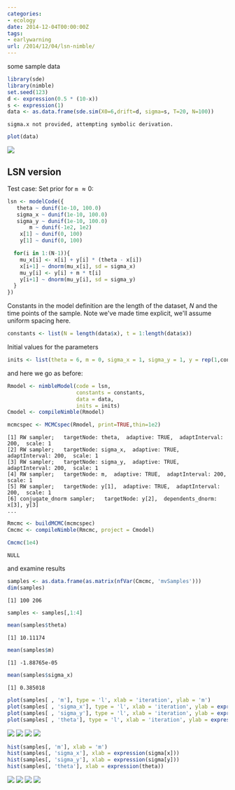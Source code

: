```yaml
---
categories:
- ecology
date: 2014-12-04T00:00:00Z
tags:
- earlywarning
url: /2014/12/04/lsn-nimble/
---
```


some sample data


```r
library(sde)
library(nimble)
set.seed(123)
d <- expression(0.5 * (10-x))
s <- expression(1) 
data <- as.data.frame(sde.sim(X0=6,drift=d, sigma=s, T=20, N=100))
```

```
sigma.x not provided, attempting symbolic derivation.
```

```r
plot(data)
```

![](/2014/assets/figures/posts/2014-12-04-lsn-nimble/unnamed-chunk-1-1.svg) 



## LSN version ##

Test case: Set prior for `m` $\approx 0$:


```r
lsn <- modelCode({
   theta ~ dunif(1e-10, 100.0)
   sigma_x ~ dunif(1e-10, 100.0)
   sigma_y ~ dunif(1e-10, 100.0)
       m ~ dunif(-1e2, 1e2)
    x[1] ~ dunif(0, 100)
    y[1] ~ dunif(0, 100) 

  for(i in 1:(N-1)){
    mu_x[i] <- x[i] + y[i] * (theta - x[i]) 
    x[i+1] ~ dnorm(mu_x[i], sd = sigma_x) 
    mu_y[i] <- y[i] + m * t[i]
    y[i+1] ~ dnorm(mu_y[i], sd = sigma_y) 
  }
})
```

Constants in the model definition are the length of the dataset, $N$ and the time points of the sample. Note we've made time explicit, we'll assume uniform spacing here. 


```r
constants <- list(N = length(data$x), t = 1:length(data$x))
```

Initial values for the parameters


```r
inits <- list(theta = 6, m = 0, sigma_x = 1, sigma_y = 1, y = rep(1,constants$N))
```


and here we go as before:


```r
Rmodel <- nimbleModel(code = lsn, 
                      constants = constants, 
                      data = data, 
                      inits = inits)
Cmodel <- compileNimble(Rmodel)
```




```r
mcmcspec <- MCMCspec(Rmodel, print=TRUE,thin=1e2)
```

```
[1] RW sampler;   targetNode: theta,  adaptive: TRUE,  adaptInterval: 200,  scale: 1
[2] RW sampler;   targetNode: sigma_x,  adaptive: TRUE,  adaptInterval: 200,  scale: 1
[3] RW sampler;   targetNode: sigma_y,  adaptive: TRUE,  adaptInterval: 200,  scale: 1
[4] RW sampler;   targetNode: m,  adaptive: TRUE,  adaptInterval: 200,  scale: 1
[5] RW sampler;   targetNode: y[1],  adaptive: TRUE,  adaptInterval: 200,  scale: 1
[6] conjugate_dnorm sampler;   targetNode: y[2],  dependents_dnorm: x[3], y[3]
...
```

```r
Rmcmc <- buildMCMC(mcmcspec)
Cmcmc <- compileNimble(Rmcmc, project = Cmodel)
```



```r
Cmcmc(1e4)
```

```
NULL
```


and examine results


```r
samples <- as.data.frame(as.matrix(nfVar(Cmcmc, 'mvSamples')))
dim(samples)
```

```
[1] 100 206
```

```r
samples <- samples[,1:4]
```



```r
mean(samples$theta)
```

```
[1] 10.11174
```

```r
mean(samples$m)
```

```
[1] -1.88765e-05
```

```r
mean(samples$sigma_x)
```

```
[1] 0.385018
```





```r
plot(samples[ , 'm'], type = 'l', xlab = 'iteration', ylab = 'm')
plot(samples[ , 'sigma_x'], type = 'l', xlab = 'iteration', ylab = expression(sigma[x]))
plot(samples[ , 'sigma_y'], type = 'l', xlab = 'iteration', ylab = expression(sigma[y]))
plot(samples[ , 'theta'], type = 'l', xlab = 'iteration', ylab = expression(theta))
```

![](/2014/assets/figures/posts/2014-12-04-lsn-nimble/unnamed-chunk-10-1.svg) ![](/2014/assets/figures/posts/2014-12-04-lsn-nimble/unnamed-chunk-10-2.svg) ![](/2014/assets/figures/posts/2014-12-04-lsn-nimble/unnamed-chunk-10-3.svg) ![](/2014/assets/figures/posts/2014-12-04-lsn-nimble/unnamed-chunk-10-4.svg) 


```r
hist(samples[, 'm'], xlab = 'm')
hist(samples[, 'sigma_x'], xlab = expression(sigma[x]))
hist(samples[, 'sigma_y'], xlab = expression(sigma[y]))
hist(samples[, 'theta'], xlab = expression(theta))
```

![](/2014/assets/figures/posts/2014-12-04-lsn-nimble/unnamed-chunk-11-1.svg) ![](/2014/assets/figures/posts/2014-12-04-lsn-nimble/unnamed-chunk-11-2.svg) ![](/2014/assets/figures/posts/2014-12-04-lsn-nimble/unnamed-chunk-11-3.svg) ![](/2014/assets/figures/posts/2014-12-04-lsn-nimble/unnamed-chunk-11-4.svg) 

